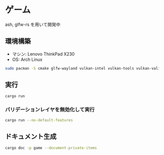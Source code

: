# ゲーム

ash, glfw-rs を用いて開発中

## 環境構築

- マシン: Lenovo ThinkPad X230
- OS: Arch Linux

```bash
sudo pacman -S cmake glfw-wayland vulkan-intel vulkan-tools vulkan-validation-layers
```

## 実行

```bash
cargo run
```

### バリデーションレイヤを無効化して実行

```bash
cargo run --no-default-features
```

## ドキュメント生成

```bash
cargo doc -p game --document-private-items
```
